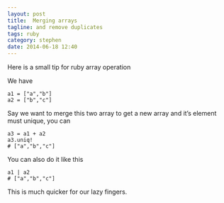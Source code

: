 ```yaml
---
layout: post
title:  Merging arrays
tagline: and remove duplicates
tags: ruby
category: stephen
date: 2014-06-18 12:40
---
```

Here is a small tip for ruby array operation

We have

    a1 = ["a","b"]
    a2 = ["b","c"]

Say we want to merge this two array to get a new array and it’s element must unique, you can

    a3 = a1 + a2
    a3.uniq!
    # ["a","b","c"]

You can also do it like this

    a1 | a2
    # ["a","b","c"]

This is much quicker for our lazy fingers.

